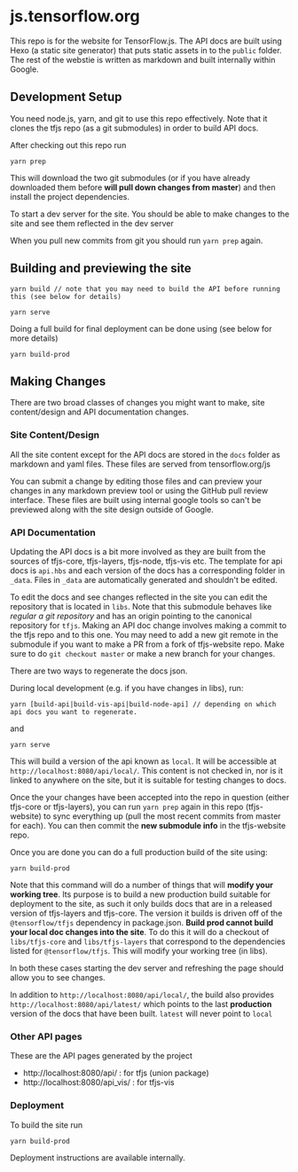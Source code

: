 # js.tensorflow.org

This repo is for the website for TensorFlow.js. The API docs are built using Hexo (a static site generator) that puts static assets in to the `public` folder. 
The rest of the webstie is written as markdown and built internally within Google.

## Development Setup

You need node.js, yarn, and git to use this repo effectively. Note that it clones the tfjs repo (as a git submodules) in order to build API docs.

After checking out this repo run

```
yarn prep
```

This will download the two git submodules (or if you have already downloaded them before **will pull down changes from master**) and then install the project dependencies. 

To start a dev server for the site. You should be able to make changes to the site and see them reflected in the dev server

When you pull new commits from git you should run `yarn prep` again.

## Building and previewing the site

```
yarn build // note that you may need to build the API before running this (see below for details)
```

```
yarn serve
```

Doing a full build for final deployment can be done using (see below for more details)

```
yarn build-prod
```

## Making Changes

There are two broad classes of changes you might want to make, site content/design and API documentation changes.

### Site Content/Design

All the site content except for the API docs are stored in the `docs` folder as markdown and yaml files. These files are served from tensorflow.org/js

You can submit a change by editing those files and can preview your changes in any markdown preview tool or using the GitHub pull review interface. These files are built using internal google tools so can't be previewed along with the site design outside of Google.

### API Documentation

Updating the API docs is a bit more involved as they are built from the sources of tfjs-core, tfjs-layers, tfjs-node, tfjs-vis etc. The template for api docs is `api.hbs` and each version of the docs has a corresponding folder in `_data`. Files in `_data` are automatically generated and shouldn't be edited.

To edit the docs and see changes reflected in the site you can edit the repository that is located in `libs`. Note that this submodule behaves like *regular a git repository* and has an origin pointing to the canonical repository for `tfjs`. Making an API doc change involves making a commit to the tfjs repo and to this one. You may need to add a new git remote in the submodule if you want to make a PR from a fork of tfjs-website repo. Make sure to do `git checkout master` or make a new branch for your changes.

There are two ways to regenerate the docs json.

During local development (e.g. if you have changes in libs), run:

```
yarn [build-api|build-vis-api|build-node-api] // depending on which api docs you want to regenerate.
```

and 

```
yarn serve
```

This will build a version of the api known as `local`. It will be accessible at `http://localhost:8080/api/local/`. This content is not checked in, nor is it linked to
anywhere on the site, but it is suitable for testing changes to docs.


Once the your changes have been accepted into the repo in question (either tfjs-core or tfjs-layers), you can run `yarn prep` again in this repo (tfjs-website) to sync everything up (pull the most recent commits from master for each). You can then commit the **new submodule info** in the tfjs-website repo.

Once you are done you can do a full production build of the site using:

```
yarn build-prod
```

Note that this command will do a number of things that will **modify your working tree**. Its purpose is to build a new production build suitable for deployment to the site, as such it only builds docs that are in a released version of tfjs-layers and tfjs-core. The version it builds is driven off of the `@tensorflow/tfjs` dependency in package.json. **Build prod cannot build your local doc changes into the site**. To do this it will do a checkout of `libs/tfjs-core` and `libs/tfjs-layers` that correspond to the dependencies listed for `@tensorflow/tfjs`. This will modify your working tree (in libs).

In both these cases starting the dev server and refreshing the page should allow you to see changes.

In addition to `http://localhost:8080/api/local/`, the build also provides `http://localhost:8080/api/latest/` which points to the last **production** version of the docs that have been built. `latest` will never point to `local`

### Other API pages

These are the API pages generated by the project

- http://localhost:8080/api/ : for tfjs (union package)
- http://localhost:8080/api_vis/ : for tfjs-vis

### Deployment

To build the site run

```
yarn build-prod
```

Deployment instructions are available internally.
